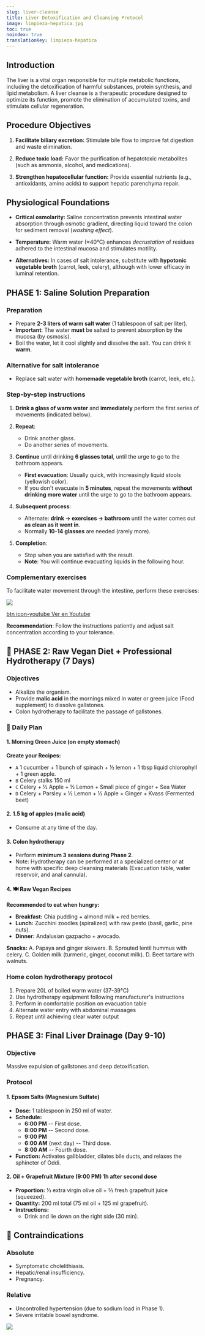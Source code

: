 ```yaml
---
slug: liver-cleanse
title: Liver Detoxification and Cleansing Protocol
image: limpieza-hepatica.jpg
toc: true
noindex: true
translationKey: limpieza-hepatica
---
```

## Introduction

The liver is a vital organ responsible for multiple metabolic functions, including the detoxification of harmful substances, protein synthesis, and lipid metabolism. A liver cleanse is a therapeutic procedure designed to optimize its function, promote the elimination of accumulated toxins, and stimulate cellular regeneration.

## Procedure Objectives

1. **Facilitate biliary excretion:** Stimulate bile flow to improve fat digestion and waste elimination.

2. **Reduce toxic load:** Favor the purification of hepatotoxic metabolites (such as ammonia, alcohol, and medications).

3. **Strengthen hepatocellular function:** Provide essential nutrients (e.g., antioxidants, amino acids) to support hepatic parenchyma repair.

## Physiological Foundations

- **Critical osmolarity:** Saline concentration prevents intestinal water absorption through osmotic gradient, directing liquid toward the colon for sediment removal (*washing effect*).

- **Temperature:** Warm water (≈40°C) enhances *decrustation* of residues adhered to the intestinal mucosa and stimulates motility.

- **Alternatives:** In cases of salt intolerance, substitute with **hypotonic vegetable broth** (carrot, leek, celery), although with lower efficacy in luminal retention.

## PHASE 1: Saline Solution Preparation

### Preparation
- Prepare **2-3 liters of warm salt water** (1 tablespoon of salt per liter).
- **Important**: The water **must** be salted to prevent absorption by the mucosa (by osmosis).
- Boil the water, let it cool slightly and dissolve the salt. You can drink it **warm**.

### Alternative for salt intolerance
- Replace salt water with **homemade vegetable broth** (carrot, leek, etc.).

### Step-by-step instructions

1. **Drink a glass of warm water** and **immediately** perform the first series of movements (indicated below).

2. **Repeat**:
   - Drink another glass.
   - Do another series of movements.

3. **Continue** until drinking **6 glasses total**, until the urge to go to the bathroom appears.
   - **First evacuation**: Usually quick, with increasingly liquid stools (yellowish color).
   - If you don't evacuate in **5 minutes**, repeat the movements **without drinking more water** until the urge to go to the bathroom appears.

4. **Subsequent process**:
   - Alternate: **drink → exercises → bathroom** until the water comes out **as clean as it went in**.
   - Normally **10-14 glasses** are needed (rarely more).

5. **Completion**:
   - Stop when you are satisfied with the result.
   - **Note**: You will continue evacuating liquids in the following hour.

### Complementary exercises

To facilitate water movement through the intestine, perform these exercises:

![](https://m.youtube.com/watch?v=2BB7I0kATmI)

[btn icon-youtube Ver en Youtube](https://m.youtube.com/watch?v=2BB7I0kATmI)

**Recommendation**: Follow the instructions patiently and adjust salt concentration according to your tolerance.

## 🌿 PHASE 2: Raw Vegan Diet + Professional Hydrotherapy (7 Days)

### Objectives
- Alkalize the organism.
- Provide **malic acid** in the mornings mixed in water or green juice (Food supplement) to dissolve gallstones.
- Colon hydrotherapy to facilitate the passage of gallstones.

### 📝 Daily Plan

#### 1. Morning Green Juice (on empty stomach)

**Create your Recipes:**
- `A` 1 cucumber + 1 bunch of spinach + ½ lemon + 1 tbsp liquid chlorophyll + 1 green apple.
- `B` Celery stalks 150 ml
- `C` Celery + ½ Apple + ½ Lemon + Small piece of ginger + Sea Water
- `D` Celery + Parsley + ½ Lemon + ½ Apple + Ginger + Kvass (Fermented beet)

#### 2. 1.5 kg of apples (malic acid)
- Consume at any time of the day.

#### 3. Colon hydrotherapy
- Perform **minimum 3 sessions during Phase 2**.
- Note: Hydrotherapy can be performed at a specialized center or at home with specific deep cleansing materials (Evacuation table, water reservoir, and anal cannula).

#### 4. 🍽️ Raw Vegan Recipes
**Recommended to eat when hungry:**

- **Breakfast:** Chia pudding + almond milk + red berries.
- **Lunch:** Zucchini zoodles (spiralized) with raw pesto (basil, garlic, pine nuts).
- **Dinner:** Andalusian gazpacho + avocado.

**Snacks:**
A. Papaya and ginger skewers.
B. Sprouted lentil hummus with celery.
C. Golden milk (turmeric, ginger, coconut milk).
D. Beet tartare with walnuts.

### Home colon hydrotherapy protocol

1. Prepare 20L of boiled warm water (37-39°C)
2. Use hydrotherapy equipment following manufacturer's instructions
3. Perform in comfortable position on evacuation table
4. Alternate water entry with abdominal massages
5. Repeat until achieving clear water output

## PHASE 3: Final Liver Drainage (Day 9-10)

### Objective
Massive expulsion of gallstones and deep detoxification.

### Protocol

#### 1. Epsom Salts (Magnesium Sulfate)
- **Dose:** 1 tablespoon in 250 ml of water.
- **Schedule:**
  - **6:00 PM** -- First dose.
  - **8:00 PM** -- Second dose.
  - **9:00 PM**
  - **6:00 AM** (next day) -- Third dose.
  - **8:00 AM** -- Fourth dose.
- **Function:** Activates gallbladder, dilates bile ducts, and relaxes the sphincter of Oddi.

#### 2. Oil + Grapefruit Mixture (9:00 PM) 1h after second dose
- **Proportion:** ⅓ extra virgin olive oil + ⅔ fresh grapefruit juice (squeezed).
- **Quantity:** 200 ml total (75 ml oil + 125 ml grapefruit).
- **Instructions:**
  - Drink and lie down on the right side (30 min).

## 🛑 Contraindications

### Absolute
- Symptomatic cholelithiasis.
- Hepatic/renal insufficiency.
- Pregnancy.

### Relative
- Uncontrolled hypertension (due to sodium load in Phase 1).
- Severe irritable bowel syndrome.

![](limpieza-hepatica-alimentos.jpg)
